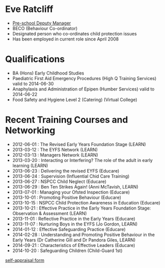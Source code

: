 # Eve Ratcliff #

* [Pre-school Deputy Manager](/staff/20140104-Job_Description-Pre-school_Deputy_Manager.pdf)
* BECO (Behaviour Co-ordinator)
* Designated person who co-ordinates child protection issues
* Has been employed in current role since April 2008

# Qualifications #

* BA (Hons) Early Childhood Studies
* Paediatric First Aid Emergency Procedures (High Q Training Services) valid to 2014-06-30
* Anaphylaxis and Administration of Epipen (Humber Services) valid to 2014-06-22
* Food Safety and Hygiene Level 2 (Catering) (Virtual College)

# Recent Training Courses and Networking #

* 2012-06-01 : The Revised Early Years Foundation Stage (LEARN)
* 2013-03-12 : The EYFS Network (LEARN)
* 2012-03-13 : Managers Network (LEARN)
* 2013-03-20 : Interacting or Interfering? The role of the adult in early learning (LEARN)
* 2013-06-23 : Delivering the revised EYFS (Educare)
* 2013-06-24 : Supervision (Influential Chid Care Training)
* 2013-06-27 : NSPCC Child Neglect (Educare)
* 2013-06-29 : Ben Ten Strikes Again! (Anni McTavish, LEARN)
* 2013-07-01 : Managing your Ofsted Inspection (Educare)
* 2013-10-01 : Promoting Positive Behaviour (Educare)
* 2013-10-15 : NSPCC Child Protection Awareness in Education (Educare)
* 2013-10-21 : Effective Practice in the Early Years Foundation Stage: Observation & Assessment (LEARN)
* 2013-11-01 : Reflective Practice in the Early Years (Educare)
* 2013-11-07 : Nurturing Boys in the EYFS (Jo Gordon, LEARN)
* 2014-01-12 : Effective Safeguarding Practice (Educare)
* 2014-02-28 : Understanding and Promoting Positive Behaviour in the Early Years (Dr Catherine Gill and Dr Pandora Giles, LEARN)
* 2014-09-21 : Characteristics of Effective Leaders (Educare)
* 2014-10-20 : Safeguarding Children (Child-Guard 1st)


[self-appraisal form](/staff/20130216-Appraisal_Form-Pre_School_Deputy_Manager-Eve_Ratcliff.pdf)

